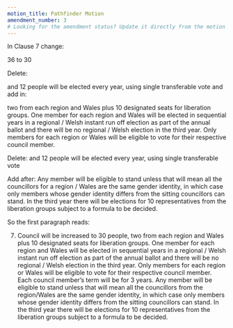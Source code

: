 ```yaml
---
motion_title: Pathfinder Motion
amendment_number: 3
# Looking for the amendment status? Update it directly from the motion page!
---
```

In Clause 7 change:

36 to 30

Delete:

and 12 people will be elected every year, using single transferable vote
and add in:

two from each region and Wales plus 10 designated seats for liberation groups. One member for each region and Wales will be elected in sequential years in a regional / Welsh instant run off election as part of the annual ballot and there will be no regional / Welsh election in the third year. Only members for each region or Wales will be eligible to vote for their respective council member.

Delete:
and 12 people will be elected every year, using single transferable vote

Add after:
Any member will be eligible to stand unless that will mean all the councillors for a region / Wales
are the same gender identity, in which case only members whose gender identity differs from the sitting councillors can stand. In the third year there will be elections for 10 representatives from the liberation groups subject to a formula to be decided.

So the first paragraph reads:

7) Council will be increased to 30 people, two from each region and Wales plus 10 designated seats for liberation groups. One member for each region and Wales will be elected in sequential years in a regional / Welsh instant run off election as part of the annual ballot and there will be no regional / Welsh election in the third year. Only members for each region or Wales will be eligible to vote for their respective council member. Each council member’s term will be for 3 years. Any member will be eligible to stand unless that will mean all the councillors from the region/Wales are the same gender identity, in which case only members whose gender identity differs from the sitting councillors can stand. In the third year there will be elections for 10 representatives from the liberation groups subject to a formula to be decided.
